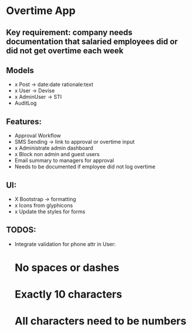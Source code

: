 # Overtime App

## Key requirement: company needs documentation that salaried employees did or did not get overtime each week

## Models
- x Post -> date:date rationale:text
- x User -> Devise
- x AdminUser -> STI
- AuditLog

## Features:
- Approval Workflow
- SMS Sending -> link to approval or overtime input
- x Administrate admin dashboard
- x Block non admin and guest users
- Email summary to managers for approval
- Needs to be documented if employee did not log overtime

## UI:
- X Bootstrap -> formatting
- x Icons from glyphicons
- x Update the styles for forms

## TODOS:
- Integrate validation for phone attr in User:
    # No spaces or dashes
    # Exactly  10 characters
    # All characters need to be numbers
